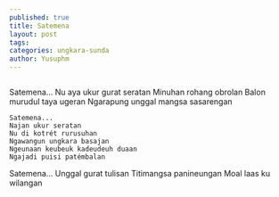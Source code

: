 ```yaml
---
published: true
title: Satemena
layout: post
tags: 
categories: ungkara-sunda
author: Yusuphm
---
```


>```
Satemena...
Nu aya ukur gurat seratan
Minuhan rohang obrolan
Balon murudul taya ugeran
Ngarapung unggal mangsa sasarengan
>
    Satemena...
    Najan ukur seratan
    Nu di kotrét rurusuhan
    Ngawangun ungkara basajan
    Ngeunaan keubeuk kadeudeuh duaan
    Ngajadi puisi patémbalan
>
Satemena...
Unggal gurat tulisan
Titimangsa panineungan
Moal laas ku wilangan
```
